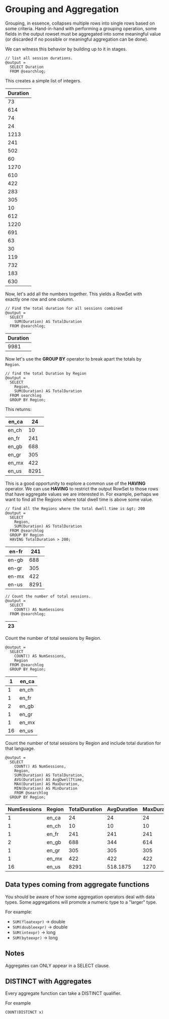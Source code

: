 # Grouping and Aggregation

Grouping, in essence, collapses multiple rows into single rows based on some criteria. Hand-in-hand with performing a grouping operation, some fields in the output rowset must be aggregated into some meaningful value (or discarded if no possible or meaningful aggregation can be done).

We can witness this behavior by building up to it in stages.

```
// list all session durations.  
@output =  
  SELECT Duration  
  FROM @searchlog;
```

This creates a simple list of integers.

| Duration |
| --- |
| 73 |
| 614 |
| 74 |
| 24 |
| 1213 |
| 241 |
| 502 |
| 60 |
| 1270 |
| 610 |
| 422 |
| 283 |
| 305 |
| 10 |
| 612 |
| 1220 |
| 691 |
| 63 |
| 30 |
| 119 |
| 732 |
| 183 |
| 630 |

Now, let's add all the numbers together. This yields a RowSet with  
exactly one row and one column.

```
// Find the total duration for all sessions combined
@output =  
  SELECT  
    SUM(Duration) AS TotalDuration  
  FROM @searchlog;
```

| Duration |
| --- |
| 9981 |

Now let's use the **GROUP BY** operator to break apart the totals by  
`Region`.

```
// find the total Duration by Region
@output =
  SELECT
    Region,
    SUM(Duration) AS TotalDuration
  FROM searchlog
  GROUP BY Region;
```

This returns:

| en\_ca | 24 |
| --- | --- |
| en\_ch | 10 |
| en\_fr | 241 |
| en\_gb | 688 |
| en\_gr | 305 |
| en\_mx | 422 |
| en\_us | 8291 |

This is a good opportunity to explore a common use of the **HAVING** operator. We can use **HAVING** to restrict the output RowSet to those rows that have aggregate values we are interested in. For example, perhaps we want to find all the Regions where total dwell time is above some value.

```
// find all the Regions where the total dwell time is &gt; 200
@output =
  SELECT
    Region,
    SUM(Duration) AS TotalDuration
  FROM @searchlog
  GROUP BY Region
  HAVING TotalDuration > 200;
```

| en-fr | 241 |
| --- | --- |
| en-gb | 688 |
| en-gr | 305 |
| en-mx | 422 |
| en-us | 8291 |

```
// Count the number of total sessions.
@output =
  SELECT
    COUNT() AS NumSessions
  FROM @searchlog;
```

| 23 |
| --- |


Count the number of total sessions by Region.

```
@output =
  SELECT
    COUNT() AS NumSessions,
    Region
  FROM @searchlog
  GROUP BY Region;
```

| 1 | en_ca |
| --- | --- |
| 1 | en_ch |
| 1 | en_fr |
| 2 | en_gb |
| 1 | en_gr |
| 1 | en_mx |
| 16 | en_us |

Count the number of total sessions by Region and include total duration for that language.

```
@output =
  SELECT
    COUNT() AS NumSessions,
    Region,
    SUM(Duration) AS TotalDuration,
    AVG(Duration) AS AvgDwellTtime,
    MAX(Duration) AS MaxDuration,
    MIN(Duration) AS MinDuration
    FROM @searchlog
  GROUP BY Region;
```

| NumSessions | Region | TotalDuration | AvgDuration | MaxDuration | MinDuration |
| --- | --- | --- | --- | --- | --- |
| 1 | en_ca | 24 | 24 | 24 | 24 |
| 1 | en_ch | 10 | 10 | 10 | 10 |
| 1 | en_fr | 241 | 241 | 241 | 241 |
| 2 | en_gb | 688 | 344 | 614 | 74 |
| 1 | en_gr | 305 | 305 | 305 | 305 |
| 1 | en_mx | 422 | 422 | 422 | 422 |
| 16 | en_us | 8291 | 518.1875 | 1270 | 30 |

## Data types coming from aggregate functions

You should be aware of how some aggregation operators deal with data types. Some aggregations will promote a numeric type to a "larger" type. 

For example:

* `SUM(floatexpr)` -> double
* `SUM(doubleexpr)` -> double
* `SUM(intexpr)` -> long
* `SUM(byteexpr)` -> long

## Notes

Aggregates can ONLY appear in a SELECT clause.

## DISTINCT with Aggregates

Every aggregate function can take a DISTINCT qualifier.

For example

`COUNT(DISTINCT x)`


